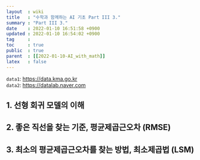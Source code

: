 ```yaml
---
layout  : wiki
title   : "수학과 함께하는 AI 기초 Part III 3."
summary : "Part III 3."
date    : 2022-01-10 16:51:58 +0900
updated : 2022-01-10 16:54:02 +0900
tag     : 
toc     : true
public  : true
parent  : [[2022-01-10-AI_with_math]]
latex   : false
---
```


`data1`: <https://data.kma.go.kr>  
`data2`: <https://datalab.naver.com>  

## 1. 선형 회귀 모델의 이해

## 2. 좋은 직선을 찾는 기준, 평균제곱근오차 (RMSE)

## 3. 최소의 평균제곱근오차를 찾는 방법, 최소제곱법 (LSM)

